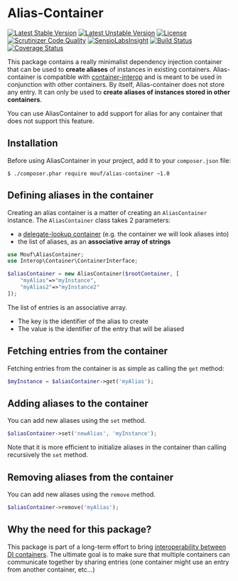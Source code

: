Alias-Container
===============
[![Latest Stable Version](https://poser.pugx.org/mouf/alias-container/v/stable.svg)](https://packagist.org/packages/mouf/alias-container)
[![Latest Unstable Version](https://poser.pugx.org/mouf/alias-container/v/unstable.svg)](https://packagist.org/packages/mouf/alias-container)
[![License](https://poser.pugx.org/mouf/alias-container/license.svg)](https://packagist.org/packages/mouf/alias-container)
[![Scrutinizer Code Quality](https://scrutinizer-ci.com/g/thecodingmachine/alias-container/badges/quality-score.png?b=1.0)](https://scrutinizer-ci.com/g/thecodingmachine/alias-container/?branch=1.0) [![SensioLabsInsight](https://insight.sensiolabs.com/projects/04f9f269-db42-4a3b-9cf9-1fd41aac2e8a/mini.png)](https://insight.sensiolabs.com/projects/04f9f269-db42-4a3b-9cf9-1fd41aac2e8a)
[![Build Status](https://travis-ci.org/thecodingmachine/alias-container.svg?branch=1.0)](https://travis-ci.org/thecodingmachine/alias-container)
[![Coverage Status](https://coveralls.io/repos/thecodingmachine/alias-container/badge.svg?branch=1.0)](https://coveralls.io/r/thecodingmachine/alias-container?branch=1.0)

This package contains a really minimalist dependency injection container that can be used to **create aliases** of instances
in existing containers. Alias-container is compatible with [container-interop](https://github.com/container-interop/container-interop)
and is meant to be used in conjunction with other containers. By itself, Alias-container does not store any entry. It can only be used
to **create aliases of instances stored in other containers**.

You can use AliasContainer to add support for alias for any container that does not support this feature.

Installation
------------

Before using AliasContainer in your project, add it to your `composer.json` file:

```
$ ./composer.phar require mouf/alias-container ~1.0
```


Defining aliases in the container
---------------------------------

Creating an alias container is a matter of creating an `AliasContainer` instance.
The `AliasContainer` class takes 2 parameters:

- a [delegate-lookup container](https://github.com/container-interop/container-interop/blob/master/docs/Delegate-lookup.md) (e.g. the container we will look aliases into)
- the list of aliases, as an **associative array of strings**

```php
use Mouf\AliasContainer;
use Interop\Container\ContainerInterface;

$aliasContainer = new AliasContainer($rootContainer, [
	"myAlias"=>"myInstance",
	"myAlias2"=>"myInstance2"
]);
```

The list of entries is an associative array.

- The key is the identifier of the alias to create
- The value is the identifier of the entry that will be aliased

Fetching entries from the container
-----------------------------------

Fetching entries from the container is as simple as calling the `get` method:

```php
$myInstance = $aliasContainer->get('myAlias');
```

Adding aliases to the container
-------------------------------

You can add new aliases using the `set` method.

```php
$aliasContainer->set('newAlias', 'myInstance');
```

<div class="alert alert-info">Note that it is more efficient to initialize aliases in the container
than calling recursively the <code>set</code> method.</div>

Removing aliases from the container
-----------------------------------

You can add new aliases using the `remove` method.

```php
$aliasContainer->remove('myAlias');
```

Why the need for this package?
------------------------------

This package is part of a long-term effort to bring [interoperability between DI containers](https://github.com/container-interop/container-interop). The ultimate goal is to
make sure that multiple containers can communicate together by sharing entries (one container might use an entry from another
container, etc...)
